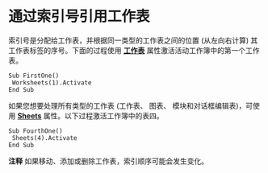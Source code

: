 
# 通过索引号引用工作表

索引号是分配给工作表，并根据同一类型的工作表之间的位置 (从左向右计算) 其工作表标签的序号。下面的过程使用 **[工作表](8b7d660d-ca49-0bd0-dc57-64defa47bd5e.md)** 属性激活活动工作簿中的第一个工作表。


```
Sub FirstOne() 
 Worksheets(1).Activate 
End Sub
```


如果您想要处理所有类型的工作表 (工作表、 图表、 模块和对话框编辑表)，可使用 **[Sheets](45e4e19e-55ea-9615-231d-9435ba6d5a63.md)** 属性。以下过程激活工作簿中的表四。




```
Sub FourthOne() 
 Sheets(4).Activate 
End Sub
```


 **注释**  如果移动、添加或删除工作表，索引顺序可能会发生变化。

